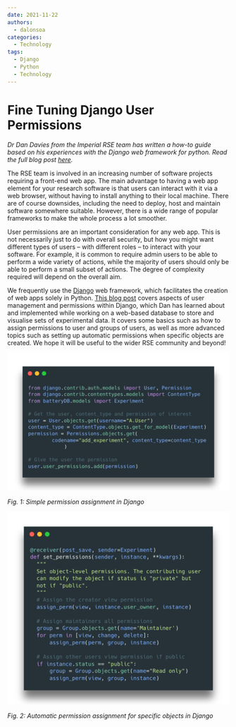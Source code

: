 ```yaml
---
date: 2021-11-22
authors:
  - dalonsoa
categories:
  - Technology
tags:
  - Django
  - Python
  - Technology
---
```


# Fine Tuning Django User Permissions

*Dr Dan Davies from the Imperial RSE team has written a how-to guide based on his experiences with the Django web framework for python. Read the full blog post [here](https://dandavies99.github.io/posts/2021/11/django-permissions/).*

The RSE team is involved in an increasing number of software projects requiring a front-end web app. The main advantage to having a web app element for your research software is that users can interact with it via a web browser, without having to install anything to their local machine. There are of course downsides, including the need to deploy, host and maintain software somewhere suitable. However, there is a wide range of popular frameworks to make the whole process a lot smoother.

<!-- more -->

User permissions are an important consideration for any web app. This is not necessarily just to do with overall security, but how you might want different types of users – with different roles – to interact with your software. For example, it is common to require admin users to be able to perform a wide variety of actions, while the majority of users should only be able to perform a small subset of actions. The degree of complexity required will depend on the overall aim.

We frequently use the [Django](https://www.djangoproject.com/) web framework, which facilitates the creation of web apps solely in Python. [This blog post](https://dandavies99.github.io/posts/2021/11/django-permissions/) covers aspects of user management and permissions within Django, which Dan has learned about and implemented while working on a web-based database to store and visualise sets of experimental data. It covers some basics such as how to assign permissions to user and groups of users, as well as more advanced topics such as setting up automatic permissions when specific objects are created. We hope it will be useful to the wider RSE community and beyond!

![Simple permission assignment in Django](images/django_permissions/simple_permission.png)
<!-- markdownlint-disable-next-line MD036 -->
*Fig. 1: Simple permission assignment in Django*

![Automatic permission assignment for specific objects in Django](images/django_permissions/automatic_permission.png)
<!-- markdownlint-disable-next-line MD036 -->
*Fig. 2: Automatic permission assignment for specific objects in Django*
